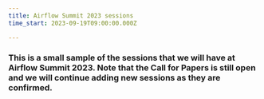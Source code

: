```yaml
---
title: Airflow Summit 2023 sessions
time_start: 2023-09-19T09:00:00.000Z

---
```


### This is a small sample of the sessions that we will have at Airflow Summit 2023. Note that the Call for Papers is still open and we will continue adding new sessions as they are confirmed.



